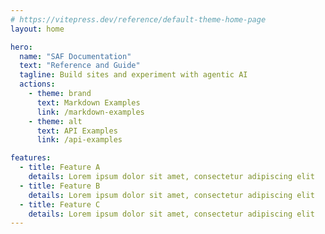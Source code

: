 ```yaml
---
# https://vitepress.dev/reference/default-theme-home-page
layout: home

hero:
  name: "SAF Documentation"
  text: "Reference and Guide"
  tagline: Build sites and experiment with agentic AI
  actions:
    - theme: brand
      text: Markdown Examples
      link: /markdown-examples
    - theme: alt
      text: API Examples
      link: /api-examples

features:
  - title: Feature A
    details: Lorem ipsum dolor sit amet, consectetur adipiscing elit
  - title: Feature B
    details: Lorem ipsum dolor sit amet, consectetur adipiscing elit
  - title: Feature C
    details: Lorem ipsum dolor sit amet, consectetur adipiscing elit
---
```


